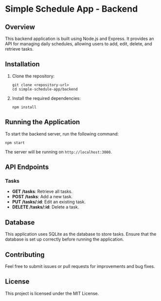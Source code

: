 # Simple Schedule App - Backend

## Overview
This backend application is built using Node.js and Express. It provides an API for managing daily schedules, allowing users to add, edit, delete, and retrieve tasks.

## Installation

1. Clone the repository:
   ```
   git clone <repository-url>
   cd simple-schedule-app/backend
   ```

2. Install the required dependencies:
   ```
   npm install
   ```

## Running the Application

To start the backend server, run the following command:
```
npm start
```

The server will be running on `http://localhost:3000`.

## API Endpoints

### Tasks

- **GET /tasks**: Retrieve all tasks.
- **POST /tasks**: Add a new task.
- **PUT /tasks/:id**: Edit an existing task.
- **DELETE /tasks/:id**: Delete a task.

## Database

This application uses SQLite as the database to store tasks. Ensure that the database is set up correctly before running the application.

## Contributing

Feel free to submit issues or pull requests for improvements and bug fixes.

## License

This project is licensed under the MIT License.